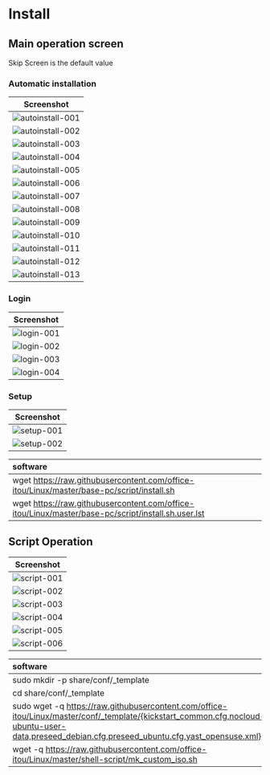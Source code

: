 # **Install**  
  
## Main operation screen  
  
Skip Screen is the default value
  
### Automatic installation  
  
| Screenshot                                                                                                       |
| :--------------------------------------------------------------------------------------------------------------: |
| ![autoinstall-001](https://github.com/office-itou/Linux/blob/master/base-pc/image/debian-01-autoinstall-001.png) |
| ![autoinstall-002](https://github.com/office-itou/Linux/blob/master/base-pc/image/debian-01-autoinstall-002.png) |
| ![autoinstall-003](https://github.com/office-itou/Linux/blob/master/base-pc/image/debian-01-autoinstall-003.png) |
| ![autoinstall-004](https://github.com/office-itou/Linux/blob/master/base-pc/image/debian-01-autoinstall-004.png) |
| ![autoinstall-005](https://github.com/office-itou/Linux/blob/master/base-pc/image/debian-01-autoinstall-005.png) |
| ![autoinstall-006](https://github.com/office-itou/Linux/blob/master/base-pc/image/debian-01-autoinstall-006.png) |
| ![autoinstall-007](https://github.com/office-itou/Linux/blob/master/base-pc/image/debian-01-autoinstall-007.png) |
| ![autoinstall-008](https://github.com/office-itou/Linux/blob/master/base-pc/image/debian-01-autoinstall-008.png) |
| ![autoinstall-009](https://github.com/office-itou/Linux/blob/master/base-pc/image/debian-01-autoinstall-009.png) |
| ![autoinstall-010](https://github.com/office-itou/Linux/blob/master/base-pc/image/debian-01-autoinstall-010.png) |
| ![autoinstall-011](https://github.com/office-itou/Linux/blob/master/base-pc/image/debian-01-autoinstall-011.png) |
| ![autoinstall-012](https://github.com/office-itou/Linux/blob/master/base-pc/image/debian-01-autoinstall-012.png) |
| ![autoinstall-013](https://github.com/office-itou/Linux/blob/master/base-pc/image/debian-01-autoinstall-013.png) |
  
### Login  
  
| Screenshot                                                                                                       |
| :--------------------------------------------------------------------------------------------------------------: |
| ![login-001](https://github.com/office-itou/Linux/blob/master/base-pc/image/debian-02-login-001.png)             |
| ![login-002](https://github.com/office-itou/Linux/blob/master/base-pc/image/debian-02-login-002.png)             |
| ![login-003](https://github.com/office-itou/Linux/blob/master/base-pc/image/debian-02-login-003.png)             |
| ![login-004](https://github.com/office-itou/Linux/blob/master/base-pc/image/debian-02-login-004.png)             |
  
### Setup  
  
| Screenshot                                                                                                       |
| :--------------------------------------------------------------------------------------------------------------: |
| ![setup-001](https://github.com/office-itou/Linux/blob/master/base-pc/image/debian-03-setup-001.png)             |
| ![setup-002](https://github.com/office-itou/Linux/blob/master/base-pc/image/debian-03-setup-002.png)             |
  
| software                                                                                                         |
| :--------------------------------------------------------------------------------------------------------------- |
| wget https://raw.githubusercontent.com/office-itou/Linux/master/base-pc/script/install.sh                        |
| wget https://raw.githubusercontent.com/office-itou/Linux/master/base-pc/script/install.sh.user.lst               |
  
## Script Operation  
  
| Screenshot                                                                                                       |
| :--------------------------------------------------------------------------------------------------------------: |
| ![script-001](https://github.com/office-itou/Linux/blob/master/base-pc/image/debian-04-script-001.png)           |
| ![script-002](https://github.com/office-itou/Linux/blob/master/base-pc/image/debian-04-script-002.png)           |
| ![script-003](https://github.com/office-itou/Linux/blob/master/base-pc/image/debian-04-script-003.png)           |
| ![script-004](https://github.com/office-itou/Linux/blob/master/base-pc/image/debian-04-script-004.png)           |
| ![script-005](https://github.com/office-itou/Linux/blob/master/base-pc/image/debian-04-script-005.png)           |
| ![script-006](https://github.com/office-itou/Linux/blob/master/base-pc/image/debian-04-script-006.png)           |
  
| software                                                                                                         |
| :--------------------------------------------------------------------------------------------------------------- |
| sudo mkdir -p share/conf/_template                                                                               |
| cd share/conf/_template                                                                                          |
| sudo wget -q https://raw.githubusercontent.com/office-itou/Linux/master/conf/_template/{kickstart_common.cfg,nocloud-ubuntu-user-data,preseed_debian.cfg,preseed_ubuntu.cfg,yast_opensuse.xml} |
| wget -q https://raw.githubusercontent.com/office-itou/Linux/master/shell-script/mk_custom_iso.sh                 |
  
